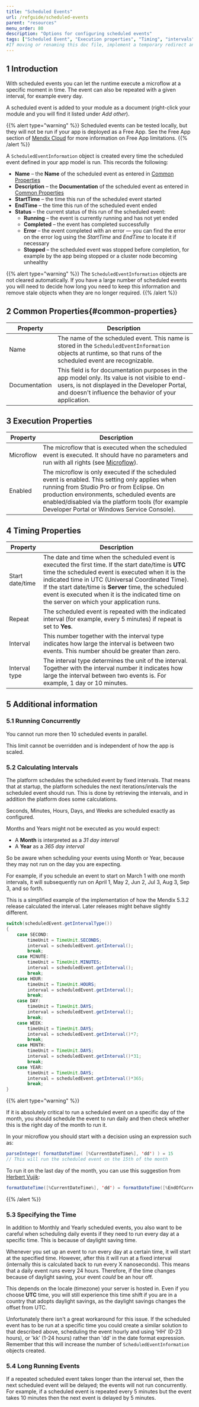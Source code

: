 ```yaml
---
title: "Scheduled Events"
url: /refguide/scheduled-events
parent: "resources"
menu_order: 80
description: "Options for configuring scheduled events"
tags: ["Scheduled Event", "Execution properties", "Timing", "intervals", "scheduling issues", "time zones", "daylight saving"]
#If moving or renaming this doc file, implement a temporary redirect and let the respective team know they should update the URL in the product. See Mapping to Products for more details.
---
```


## 1 Introduction

With scheduled events you can let the runtime execute a microflow at a specific moment in time. The event can also be repeated with a given interval, for example every day.

A scheduled event is added to your module as a document (right-click your module and you will find it listed under *Add other*).

{{% alert type="warning" %}}
Scheduled events can be tested locally, but they will not be run if your app is deployed as a Free App. See the Free App section of [Mendix Cloud](/developerportal/deploy/mendix-cloud-deploy#free-app) for more information on Free App limitations.
{{% /alert %}}

A `ScheduledEventInformation` object is created every time the scheduled event defined in your app model is run. This records the following:

* **Name** – the **Name** of the scheduled event as entered in [Common Properties](#common-properties)
* **Description** – the **Documentation** of the scheduled event as entered in [Common Properties](#common-properties)
* **StartTime** – the time this run of the scheduled event started
* **EndTime** – the time this run of the scheduled event ended
* **Status** – the current status of this run of the scheduled event:
    * **Running** – the event is currently running and has not yet ended
    * **Completed** – the event has completed successfully
    * **Error** – the event completed with an error — you can find the error on the error log using the *StartTime* and *EndTime* to locate it if necessary
    * **Stopped** – the scheduled event was stopped before completion, for example by the app being stopped or a cluster node becoming unhealthy

{{% alert type="warning" %}}
The `ScheduledEventInformation` objects are not cleared automatically. If you have a large number of scheduled events you will need to decide how long you need to keep this information and remove stale objects when they are no longer required.
{{% /alert %}}

## 2 Common Properties{#common-properties}

| Property | Description |
| --- | --- |
| Name | The name of the scheduled event. This name is stored in the `ScheduledEventInformation` objects at runtime, so that runs of the scheduled event are recognizable. |
| Documentation | This field is for documentation purposes in the app model only. Its value is not visible to end-users, is not displayed in the Developer Portal, and doesn't influence the behavior of your application. |


## 3 Execution Properties

| Property | Description |
| --- | --- |
| Microflow | The microflow that is executed when the scheduled event is executed. It should have no parameters and run with all rights (see [Microflow](microflow)). |
| Enabled | The microflow is only executed if the scheduled event is enabled. This setting only applies when running from Studio Pro or from Eclipse. On production environments, scheduled events are enabled/disabled via the platform tools (for example Developer Portal or Windows Service Console). |

## 4 Timing Properties

| Property | Description |
| --- | --- |
| Start date/time | The date and time when the scheduled event is executed the first time. If the start date/time is **UTC** time the scheduled event is executed when it is the indicated time in UTC (Universal Coordinated Time). If the start date/time is **Server** time, the scheduled event is executed when it is the indicated time on the server on which your application runs. |
| Repeat | The scheduled event is repeated with the indicated interval (for example, every 5 minutes) if repeat is set to **Yes**. |
| Interval | This number together with the interval type indicates how large the interval is between two events. This number should be greater than zero. |
| Interval type | The interval type determines the unit of the interval. Together with the interval number it indicates how large the interval between two events is. For example, 1 day or 10 minutes. |

## 5 Additional information

### 5.1 Running Concurrently

You cannot run more then 10 scheduled events in parallel.

This limit cannot be overridden and is independent of how the app is scaled.

### 5.2 Calculating Intervals

The platform schedules the scheduled event by fixed intervals. That means that at startup, the platform schedules the next iterations/intervals the scheduled event should run. This is done by retrieving the intervals, and in addition the platform does some calculations.

Seconds, Minutes, Hours, Days, and Weeks are scheduled exactly as configured.

Months and Years might not be executed as you would expect: 

* A **Month** is interpreted as a *31 day interval*
* A **Year** as a *365 day interval*

So be aware when scheduling your events using Month or Year, because they may not run on the day you are expecting.

For example, if you schedule an event to start on March 1 with one month intervals, it will subsequently run on April 1, May 2, Jun 2, Jul 3, Aug 3, Sep 3, and so forth.

This is a simplified example of the implementation of how the Mendix 5.3.2 release calculated the interval. Later releases might behave slightly different.

```java
switch(scheduledEvent.getIntervalType())
{
    case SECOND:
        timeUnit = TimeUnit.SECONDS;
        interval = scheduledEvent.getInterval();
        break;
    case MINUTE:
        timeUnit = TimeUnit.MINUTES;
        interval = scheduledEvent.getInterval();
        break;
    case HOUR:
        timeUnit = TimeUnit.HOURS;
        interval = scheduledEvent.getInterval();
        break;
    case DAY:
        timeUnit = TimeUnit.DAYS;
        interval = scheduledEvent.getInterval();
        break;
    case WEEK:
        timeUnit = TimeUnit.DAYS;
        interval = scheduledEvent.getInterval()*7;
        break;
    case MONTH:
        timeUnit = TimeUnit.DAYS;
        interval = scheduledEvent.getInterval()*31;
        break;
    case YEAR:
        timeUnit = TimeUnit.DAYS;
        interval = scheduledEvent.getInterval()*365;
        break;
}
```

{{% alert type="warning" %}}

If it is absolutely critical to run a scheduled event on a specific day of the month, you should schedule the event to run daily and then check whether this is the right day of the month to run it. 

In your microflow you should start with a decision using an expression such as:

```java
parseInteger( formatDateTime( [%CurrentDateTime%], 'dd') ) = 15
// This will run the scheduled event on the 15th of the month
```

To run it on the last day of the month, you can use this suggestion from [Herbert Vujik](https://mxforum.mendix.com/questions/6934/How-are-monthly-Scheduled-Events-planned#10518):

```java
formatDateTime([%CurrentDateTime%], 'dd') = formatDateTime([%EndOfCurrentMonth%], 'dd') 
```
{{% /alert %}}

### 5.3 Specifying the Time

In addition to Monthly and Yearly scheduled events, you also want to be careful when scheduling daily events if they need to run every day at a specific time. This is because of daylight saving time.

Whenever you set up an event to run every day at a certain time, it will start at the specified time. However, after this it will run at a fixed interval (internally this is calculated back to run every X nanoseconds). This means that a daily event runs every 24 hours. Therefore, if the time changes because of daylight saving, your event *could* be an hour off.

This depends on the locale (timezone) your server is hosted in. Even if you choose **UTC** time, you will still experience this time shift if you are in a country that adopts daylight savings, as the daylight savings changes the offset from UTC.

Unfortunately there isn't a great workaround for this issue. If the scheduled event has to be run at a specific time you could create a similar solution to that described above, scheduling the event hourly and using 'HH' (0-23 hours), or 'kk' (1-24 hours) rather than 'dd' in the date format expression. Remember that this will increase the number of `ScheduledEventInformation` objects created.

### 5.4 Long Running Events

If a repeated scheduled event takes longer than the interval set, then the next scheduled event will be delayed; the events will not run concurrently. For example, if a scheduled event is repeated every 5 minutes but the event takes 10 minutes then the next event is delayed by 5 minutes.
